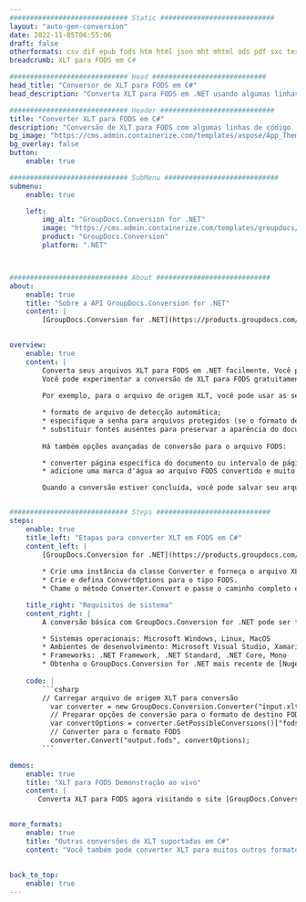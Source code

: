 ```yaml
---
############################# Static ############################
layout: "auto-gen-conversion"
date: 2022-11-05T06:55:06
draft: false
otherformats: csv dif epub fods htm html json mht mhtml ods pdf sxc tex tsv xlam xls xlsb xlsm xlsx xlt xltm xltx xml xps
breadcrumb: XLT para FODS em C#

############################# Head ############################
head_title: "Conversor de XLT para FODS em C#"
head_description: "Converta XLT para FODS em .NET usando algumas linhas de código. Use a API de conversão de documentos do GroupDocs para converter mais de 160 formatos de arquivo."

############################# Header ############################
title: "Converter XLT para FODS em C#"
description: "Conversão de XLT para FODS com algumas linhas de código .NET"
bg_image: "https://cms.admin.containerize.com/templates/aspose/App_Themes/V3/images/bg/header1.png"
bg_overlay: false
button:
    enable: true

############################# SubMenu ############################
submenu:
    enable: true

    left:
        img_alt: "GroupDocs.Conversion for .NET"
        image: "https://cms.admin.containerize.com/templates/groupdocs/images/product-logos/90x90-noborder/groupdocs-conversion-net.png"
        product: "GroupDocs.Conversion"
        platform: ".NET"



############################# About ############################
about:
    enable: true
    title: "Sobre a API GroupDocs.Conversion for .NET"
    content: |
        [GroupDocs.Conversion for .NET](https://products.groupdocs.com/conversion/net/) pode ser usado para converter Microsoft Word, Excel, PowerPoint, PDF, Visio e outros formatos. GroupDocs.Conversion é uma API independente que é adequada para sistemas internos e de back-end onde é necessário alto desempenho. Não depende de nenhum software como Microsoft ou Open Office.
    

overview:
    enable: true
    content: |
        Converta seus arquivos XLT para FODS em .NET facilmente. Você pode usar apenas algumas linhas de código C# em qualquer plataforma de sua escolha, como - Windows, Linux, macOS.
        Você pode experimentar a conversão de XLT para FODS gratuitamente e avaliar a qualidade dos resultados da conversão. Juntamente com cenários de conversão de arquivo simples, você pode tentar opções mais avançadas para carregar o arquivo de origem XLT e para salvar o resultado de saída FODS. 
        
        Por exemplo, para o arquivo de origem XLT, você pode usar as seguintes opções de carregamento:

        * formato de arquivo de detecção automática;
        * especifique a senha para arquivos protegidos (se o formato de arquivo suportar);
        * substituir fontes ausentes para preservar a aparência do documento.
        
        Há também opções avançadas de conversão para o arquivo FODS:

        * converter página específica do documento ou intervalo de páginas;
        * adicione uma marca d'água ao arquivo FODS convertido e muito mais.

        Quando a conversão estiver concluída, você pode salvar seu arquivo FODS no caminho do arquivo local ou em qualquer armazenamento de terceiros, como FTP, Amazon S3, Google Drive, Dropbox etc. Observe - para converter XLT para {{ TO}} não há necessidade de nenhum software adicional instalado - como MS Office, Open Office, Adobe Acrobat Reader etc.


############################# Steps ############################
steps:
    enable: true
    title_left: "Etapas para converter XLT em FODS em C#"
    content_left: |
        [GroupDocs.Conversion for .NET](https://products.groupdocs.com/conversion/net/) torna mais fácil para os desenvolvedores converter um arquivo XLT para FODS com algumas linhas de código.
        
        * Crie uma instância da classe Converter e forneça o arquivo XLT com o caminho completo
        * Crie e defina ConvertOptions para o tipo FODS.
        * Chame o método Converter.Convert e passe o caminho completo e o formato (FODS) como parâmetro

    title_right: "Requisitos de sistema"
    content_right: |
        A conversão básica com GroupDocs.Conversion for .NET pode ser feita em apenas algumas etapas simples. Nossas APIs são suportadas em todas as principais plataformas e sistemas operacionais. Antes de executar o código abaixo, certifique-se de ter os seguintes pré-requisitos instalados em seu sistema.

        * Sistemas operacionais: Microsoft Windows, Linux, MacOS
        * Ambientes de desenvolvimento: Microsoft Visual Studio, Xamarin, MonoDevelop
        * Frameworks: .NET Framework, .NET Standard, .NET Core, Mono
        * Obtenha o GroupDocs.Conversion for .NET mais recente de [Nuget](https://www.nuget.org/packages/groupdocs.conversion)
         
    code: |
        ```csharp    
        // Carregar arquivo de origem XLT para conversão
          var converter = new GroupDocs.Conversion.Converter("input.xlt");
          // Preparar opções de conversão para o formato de destino FODS
          var convertOptions = converter.GetPossibleConversions()["fods"].ConvertOptions;
          // Converter para o formato FODS
          converter.Convert("output.fods", convertOptions);
        ```

demos:
    enable: true
    title: "XLT para FODS Demonstração ao vivo"
    content: |
       Converta XLT para FODS agora visitando o site [GroupDocs.Conversion App](https://products.groupdocs.app/conversion/family). A demonstração online tem as seguintes vantagens
          

more_formats:
    enable: true
    title: "Outras conversões de XLT suportadas em C#"
    content: "Você também pode converter XLT para muitos outros formatos de arquivo. Por favor, veja a lista abaixo."
       
       
back_to_top:
    enable: true
---
```

